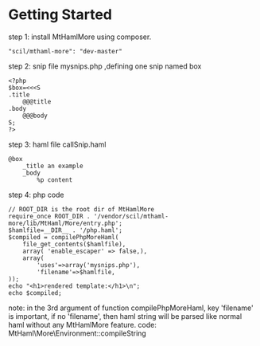 Getting Started
==========

step 1: install MtHamlMore using composer.
```
"scil/mthaml-more": "dev-master"
```

step 2:  snip file mysnips.php ,defining one snip named box
```
<?php
$box=<<<S
.title
    @@@title
.body
    @@@body
S;
?>
```

step 3:  haml file callSnip.haml
```
@box
    _title an example
    _body
        %p content
```

step 4: php code
```
// ROOT_DIR is the root dir of MtHamlMore
require_once ROOT_DIR . '/vendor/scil/mthaml-more/lib/MtHaml/More/entry.php';
$hamlfile=__DIR__ . '/php.haml';
$compiled = compilePhpMoreHaml(
    file_get_contents($hamlfile),
    array( 'enable_escaper' => false,),
    array(
        'uses'=>array('mysnips.php'),
        'filename'=>$hamlfile,
));
echo "<h1>rendered template:</h1>\n";
echo $compiled;
```

note: in the 3rd argument of function compilePhpMoreHaml, key 'filename' is important, if no 'filename', then haml string will be parsed like normal haml without any MtHamlMore feature.
code: MtHaml\More\Environment::compileString

